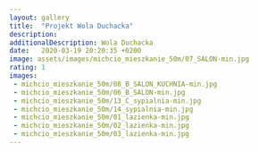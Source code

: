 ```yaml
---
layout: gallery
title:  "Projekt Wola Duchacka"
description: 
additionalDescription: Wola Duchacka
date:   2020-03-19 20:20:35 +0200
image: assets/images/michcio_mieszkanie_50m/07_SALON-min.jpg
rating: 1
images: 
 - michcio_mieszkanie_50m/08_B_SALON_KUCHNIA-min.jpg
 - michcio_mieszkanie_50m/06_B_SALON-min.jpg
 - michcio_mieszkanie_50m/13_C_sypialnia-min.jpg
 - michcio_mieszkanie_50m/14_sypialnia-min.jpg
 - michcio_mieszkanie_50m/01_lazienka-min.jpg
 - michcio_mieszkanie_50m/02_lazienka-min.jpg
 - michcio_mieszkanie_50m/03_lazienka-min.jpg
---
```

